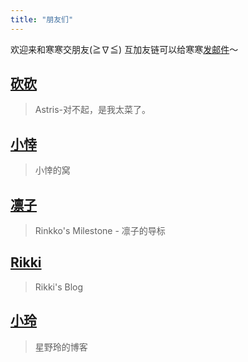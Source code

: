 ```yaml
---
title: "朋友们"
---
```


欢迎来和寒寒交朋友(≧∇≦) 互加友链可以给寒寒[发邮件](mailto:contact@alikia2x.com)～

## [砍砍](https://www.qaq.wiki)

> Astris-对不起，是我太菜了。

## [小悻](https://nanakumo.github.io)

> 小悻的窝

## [凛子](https://blog.rinkko.moe)

> Rinkko's Milestone - 凛子的导标

## [Rikki](https://blog.rikki.moe)

> Rikki's Blog

## [小玲](https://blog.bling.moe)

> 星野玲的博客
